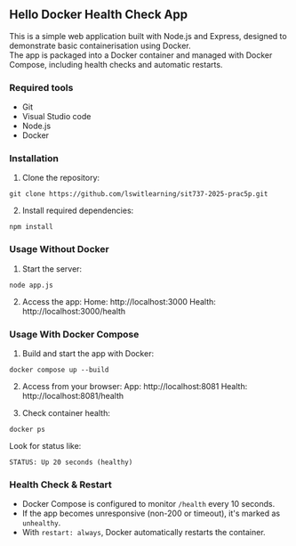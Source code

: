 ## Hello Docker Health Check App
This is a simple web application built with Node.js and Express, designed to demonstrate basic containerisation using Docker.  
The app is packaged into a Docker container and managed with Docker Compose, including health checks and automatic restarts.

### Required tools
- Git
- Visual Studio code
- Node.js
- Docker

### Installation
1. Clone the repository:
```
git clone https://github.com/lswitlearning/sit737-2025-prac5p.git
```

2. Install required dependencies:
```
npm install
```

### Usage Without Docker
1. Start the server:
```
node app.js
```
2. Access the app:
Home: http://localhost:3000
Health: http://localhost:3000/health

### Usage With Docker Compose
1. Build and start the app with Docker:
```
docker compose up --build
```
2. Access from your browser:
App: http://localhost:8081
Health: http://localhost:8081/health

3. Check container health:
```
docker ps
```
Look for status like:
```
STATUS: Up 20 seconds (healthy)
```

### Health Check & Restart
- Docker Compose is configured to monitor `/health` every 10 seconds.
- If the app becomes unresponsive (non-200 or timeout), it's marked as `unhealthy`.
- With `restart: always`, Docker automatically restarts the container.